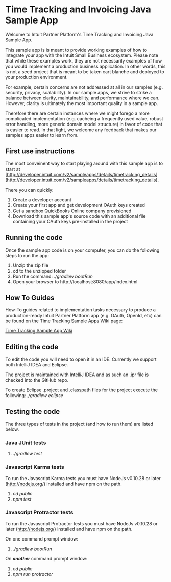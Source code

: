 Time Tracking and Invoicing Java Sample App
=====================================

Welcome to Intuit Partner Platform's Time Tracking and Invoicing Java Sample App. 

This sample app is is meant to provide working examples of how to integrate your app with the Intuit Small Business ecosystem. Please note that while these examples work, they are not necessarily examples of how you would implement a production business application. In other words, this is not a seed project that is meant to be taken cart blanche and deployed to your production environment.  

For example, certain concerns are not addressed at all in our samples (e.g. security, privacy, scalability). In our sample apps, we strive to strike a balance between clarity, maintainability, and performance where we can. However, clarity is ultimately the most important quality in a sample app.

Therefore there are certain instances where we might forego a more complicated implementation (e.g. cacheing a frequently used value, robust error handling, more generic domain model structure) in favor of code that is easier to read. In that light, we welcome any feedback that makes our samples apps easier to learn from. 

## First use instructions

The most conveinent way to start playing around with this sample app is to start at [http://developer.intuit.com/v2/sampleapps/details/timetracking_details](http://developer.intuit.com/v2/sampleapps/details/timetracking_details). 

There you can quickly:

1. Create a developer account
2. Create your first app and get development OAuth keys created
3. Get a sandbox QuickBooks Online company provisioned
4. Download this sample app's source code with an additional file containing your OAuth keys pre-installed in the project

## Running the code

Once the sample app code is on your computer, you can do the following steps to run the app:

1. Unzip the zip file
2. cd to the unzipped folder
3. Run the command: _./gradlew bootRun_
4. Open your browser to http://localhost:8080/app/index.html

## How To Guides

How-To guides related to implementation tasks necessary to produce a production-ready Intuit Partner Platform app (e.g. OAuth, OpenId, etc) can be found on the Time Tracking Sample Apps Wiki page:

[Time Tracking Sample App Wiki](https://github.com/IntuitPartnerPlatform/SampleApp-TimeTracking_Invoicing-Java/wiki)

## Editing the code
To edit the code you will need to open it in an IDE. Currently we support both IntelliJ IDEA and Eclipse.

The project is maintained with IntelliJ IDEA and as such an .ipr file is checked into the GitHub repo. 

To create Eclipse .project and .classpath files for the project execute the following: _./gradlew eclipse_

## Testing the code
The three types of tests in the project (and how to run them) are listed below.

### Java JUnit tests
1. _./gradlew test_

### Javascript Karma tests
To run the Javascript Karma tests you must have NodeJs v0.10.28 or later (http://nodejs.org/) installed and have npm on the path.

1. _cd public_
2. _npm test_

### Javascript Protractor tests
To run the Javascript Protractor tests you must have NodeJs v0.10.28 or later (http://nodejs.org/) installed and have npm on the path.

On one command prompt window:

1. _./gradlew bootRun_

On **_another_** command prompt window:

1. _cd public_
2. _npm run protractor_









    













